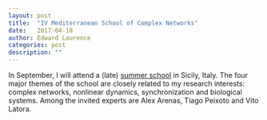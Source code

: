 ```yaml
---
layout: post
title:  "IV Mediterranean School of Complex Networks"
date:   2017-04-18
author: Edward Laurence
categories: post
description: ""
---
```



In September, I will attend a (late)  <a href="http://mediterraneanschoolcomplex.net">summer school</a> in Sicily, Italy. The four major themes of the school are closely related to my research interests: complex networks, nonlinear dynamics, synchronization and biological systems. Among the invited experts are Alex Arenas, Tiago Peixoto and Vito Latora. 
